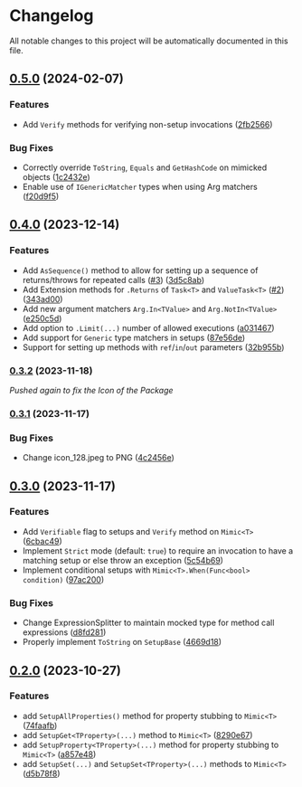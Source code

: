# Changelog

All notable changes to this project will be automatically documented in this file.


## [0.5.0](https://github.com/DrBarnabus/Mimic/compare/v0.4.0...v0.5.0) (2024-02-07)


### Features

* Add `Verify` methods for verifying non-setup invocations ([2fb2566](https://github.com/DrBarnabus/Mimic/commit/2fb2566c0cb7ff12636ba09b7fba5cc2d40574a1))


### Bug Fixes

* Correctly override `ToString`, `Equals` and `GetHashCode` on mimicked objects ([1c2432e](https://github.com/DrBarnabus/Mimic/commit/1c2432e6b980be734727d5440079a85af7369bb9))
* Enable use of `IGenericMatcher` types when using Arg matchers ([f20d9f5](https://github.com/DrBarnabus/Mimic/commit/f20d9f5036382310b80bb9d8b547fbbac8463575))

## [0.4.0](https://github.com/DrBarnabus/Mimic/compare/v0.3.2...v0.4.0) (2023-12-14)


### Features

* Add `AsSequence()` method to allow for setting up a sequence of returns/throws for repeated calls ([#3](https://github.com/DrBarnabus/Mimic/issues/3)) ([3d5c8ab](https://github.com/DrBarnabus/Mimic/commit/3d5c8abaf78dd68757004bc4ab6e4ba971d0ee36))
* Add Extension methods for `.Returns` of `Task<T>` and `ValueTask<T>` ([#2](https://github.com/DrBarnabus/Mimic/issues/2)) ([343ad00](https://github.com/DrBarnabus/Mimic/commit/343ad001ba506853edd03def9359ad47c61166a2))
* Add new argument matchers `Arg.In<TValue>` and `Arg.NotIn<TValue>` ([e250c5d](https://github.com/DrBarnabus/Mimic/commit/e250c5d19290aa12b399137aedeca4203dc09260))
* Add option to `.Limit(...)` number of allowed executions ([a031467](https://github.com/DrBarnabus/Mimic/commit/a0314678bcf88d4b2cdc2223437ed373de24e396))
* Add support for `Generic` type matchers in setups ([87e56de](https://github.com/DrBarnabus/Mimic/commit/87e56def947175fe967fb0fb4e63c92c465a5949))
* Support for setting up methods with `ref`/`in`/`out` parameters ([32b955b](https://github.com/DrBarnabus/Mimic/commit/32b955be94b0438eb22000e5b8fe0187abd20d0a))

### [0.3.2](https://github.com/DrBarnabus/Mimic/compare/v0.3.1...v0.3.2) (2023-11-18)

_Pushed again to fix the Icon of the Package_

### [0.3.1](https://github.com/DrBarnabus/Mimic/compare/v0.3.0...v0.3.1) (2023-11-17)


### Bug Fixes

* Change icon_128.jpeg to PNG ([4c2456e](https://github.com/DrBarnabus/Mimic/commit/4c2456eb930192747e8007fe94af1bd11aaa443a))

## [0.3.0](https://github.com/DrBarnabus/Mimic/compare/v0.2.0...v0.3.0) (2023-11-17)


### Features

* Add `Verifiable` flag to setups and `Verify` method on `Mimic<T>` ([6cbac49](https://github.com/DrBarnabus/Mimic/commit/6cbac49753a43bb6934eebbc0971d3e78e9e7561))
* Implement `Strict` mode (default: `true`) to require an invocation to have a matching setup or else throw an exception ([5c54b69](https://github.com/DrBarnabus/Mimic/commit/5c54b69b4a156684e44ed5a641b8b1fc76b3c3e5))
* Implement conditional setups with `Mimic<T>.When(Func<bool> condition)` ([97ac200](https://github.com/DrBarnabus/Mimic/commit/97ac20014b7851ff397b009f885b0a944ad70b82))


### Bug Fixes

* Change ExpressionSplitter to maintain mocked type for method call expressions ([d8fd281](https://github.com/DrBarnabus/Mimic/commit/d8fd28142aeee1e913bec0446987090903d35655))
* Properly implement `ToString` on `SetupBase` ([4669d18](https://github.com/DrBarnabus/Mimic/commit/4669d188638ae6a7eae6490176efa03a375c180a))

## [0.2.0](https://github.com/DrBarnabus/Mimic/compare/v0.1.0...v0.2.0) (2023-10-27)


### Features

* add `SetupAllProperties()` method for property stubbing to `Mimic<T>` ([74faafb](https://github.com/DrBarnabus/Mimic/commit/74faafb49c5039a83b9b5524ee4b2a892a3e16eb))
* add `SetupGet<TProperty>(...)` method to `Mimic<T>` ([8290e67](https://github.com/DrBarnabus/Mimic/commit/8290e67998ca795f125655f93029b064a0f3aebc))
* add `SetupProperty<TProperty>(...)` method for property stubbing to `Mimic<T>` ([a857e48](https://github.com/DrBarnabus/Mimic/commit/a857e48c748c7033a1cafe034ce832ab432e708d))
* add `SetupSet(...)` and `SetupSet<TProperty>(...)` methods to `Mimic<T>` ([d5b78f8](https://github.com/DrBarnabus/Mimic/commit/d5b78f8aa7ab3749b547f2dfe3efd850b204b7aa))
